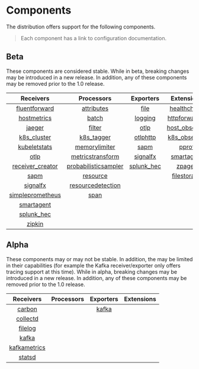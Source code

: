 # Components

The distribution offers support for the following components.

> Each component has a link to configuration documentation.

## Beta

These components are considered stable. While in beta, breaking changes may be
introduced in a new release. In addition, any of these components may be
removed prior to the 1.0 release.

| Receivers                                                                                                                         | Processors                                                                                                                            | Exporters                                                                                                            | Extensions                                                                                                                   |
| :--------------:                                                                                                                  | :--------:                                                                                                                            | :-------:                                                                                                            | :--------:                                                                                                                   |
| [fluentforward](https://github.com/open-telemetry/opentelemetry-collector-contrib/tree/main/receiver/fluentforwardreceiver)       | [attributes](https://github.com/open-telemetry/opentelemetry-collector/tree/main/processor/attributesprocessor)                       | [file](https://github.com/open-telemetry/opentelemetry-collector/tree/main/exporter/fileexporter)                    | [healthcheck](https://github.com/open-telemetry/opentelemetry-collector/tree/main/extension/healthcheckextension)            |
| [hostmetrics](https://github.com/open-telemetry/opentelemetry-collector/tree/main/receiver/hostmetricsreceiver)                   | [batch](https://github.com/open-telemetry/opentelemetry-collector/tree/main/processor/batchprocessor)                                 | [logging](https://github.com/open-telemetry/opentelemetry-collector/tree/main/exporter/loggingexporter)              | [httpforwarder](https://github.com/open-telemetry/opentelemetry-collector-contrib/tree/main/extension/httpforwarder)         |
| [jaeger](https://github.com/open-telemetry/opentelemetry-collector/tree/main/receiver/jaegerreceiver)                             | [filter](https://github.com/open-telemetry/opentelemetry-collector/tree/main/processor/filterprocessor)                               | [otlp](https://github.com/open-telemetry/opentelemetry-collector/tree/main/exporter/otlpexporter)                    | [host_observer](https://github.com/open-telemetry/opentelemetry-collector-contrib/tree/main/extension/observer/hostobserver) |
| [k8s_cluster](https://github.com/open-telemetry/opentelemetry-collector-contrib/tree/main/receiver/k8sclusterreceiver)            | [k8s_tagger](https://github.com/open-telemetry/opentelemetry-collector-contrib/tree/main/processor/k8sprocessor)                      | [otlphttp](https://github.com/open-telemetry/opentelemetry-collector/tree/main/exporter/otlphttpexporter)            | [k8s_observer](https://github.com/open-telemetry/opentelemetry-collector-contrib/tree/main/extension/observer/k8sobserver)   |
| [kubeletstats](https://github.com/open-telemetry/opentelemetry-collector-contrib/tree/main/receiver/kubeletstatsreceiver)         | [memorylimiter](https://github.com/open-telemetry/opentelemetry-collector/tree/main/processor/memorylimiter)                          | [sapm](https://github.com/open-telemetry/opentelemetry-collector-contrib/tree/main/exporter/sapmexporter)            | [pprof](https://github.com/open-telemetry/opentelemetry-collector/tree/main/extension/pprofextension)                        |
| [otlp](https://github.com/open-telemetry/opentelemetry-collector/tree/main/receiver/otlpreceiver)                                 | [metricstransform](https://github.com/open-telemetry/opentelemetry-collector-contrib/tree/main/processor/metricstransformprocessor)    | [signalfx](https://github.com/open-telemetry/opentelemetry-collector-contrib/tree/main/exporter/signalfxexporter)   | [smartagent](../internal/extension/smartagentextension)                                                                      |
| [receiver_creator](https://github.com/open-telemetry/opentelemetry-collector-contrib/tree/main/receiver/receivercreator)          | [probabilisticsampler](https://github.com/open-telemetry/opentelemetry-collector/tree/main/processor/probabilisticsamplerprocessor)   | [splunk_hec](https://github.com/open-telemetry/opentelemetry-collector-contrib/tree/main/exporter/splunkhecexporter) | [zpages](https://github.com/open-telemetry/opentelemetry-collector/tree/main/extension/zpagesextension)                      |
| [sapm](https://github.com/open-telemetry/opentelemetry-collector-contrib/tree/main/receiver/sapmreceiver)                         | [resource](https://github.com/open-telemetry/opentelemetry-collector/tree/main/processor/resourceprocessor)                           |                                                                                                                      | [filestorage](https://github.com/open-telemetry/opentelemetry-collector-contrib/tree/main/extension/storage/filestorage)     |                                                                                                                      |
| [signalfx](https://github.com/open-telemetry/opentelemetry-collector-contrib/tree/main/receiver/signalfxreceiver)                 | [resourcedetection](https://github.com/open-telemetry/opentelemetry-collector-contrib/tree/main/processor/resourcedetectionprocessor) |                                                                                                                      |                                                                                                                              |
| [simpleprometheus](https://github.com/open-telemetry/opentelemetry-collector-contrib/tree/main/receiver/simpleprometheusreceiver) | [span](https://github.com/open-telemetry/opentelemetry-collector/tree/main/processor/spanprocessor)                                   |                                                                                                                      |                                                                                                                              |
| [smartagent](../internal/receiver/smartagentreceiver)                                                                             |                                                                                                                                       |                                                                                                                      |                                                                                                                              |
| [splunk_hec](https://github.com/open-telemetry/opentelemetry-collector-contrib/tree/main/receiver/splunkhecreceiver)              |                                                                                                                                       |                                                                                                                      |                                                                                                                              |
| [zipkin](https://github.com/open-telemetry/opentelemetry-collector/tree/main/receiver/zipkinreceiver)                             |                                                                                                                                       |                                                                                                                      |                                                                                                                              |

## Alpha

These components may or may not be stable. In addition, the may be limited in
their capabilities (for example the Kafka receiver/exporter only offers tracing
support at this time). While in alpha, breaking changes may be introduced in a
new release. In addition, any of these components may be removed prior to the
1.0 release.

| Receivers                                                                                                                 | Processors | Exporters                                                                                           | Extensions |
| :-------:                                                                                                                 | :--------: | :-------:                                                                                           | :--------: |
| [carbon](https://github.com/open-telemetry/opentelemetry-collector-contrib/tree/main/receiver/carbonreceiver)             |            | [kafka](https://github.com/open-telemetry/opentelemetry-collector/tree/main/exporter/kafkaexporter) |            |
| [collectd](https://github.com/open-telemetry/opentelemetry-collector-contrib/tree/main/receiver/collectdreceiver)         |            |                                                                                                     |            |
| [filelog](https://github.com/open-telemetry/opentelemetry-collector-contrib/tree/main/receiver/filelogreceiver)           |            |                                                                                                     |            |
| [kafka](https://github.com/open-telemetry/opentelemetry-collector/tree/main/receiver/kafkareceiver)                       |            |                                                                                                     |            |
| [kafkametrics](https://github.com/open-telemetry/opentelemetry-collector-contrib/tree/main/receiver/kafkametricsreceiver) |            |                                                                                                     |            |
| [statsd](https://github.com/open-telemetry/opentelemetry-collector-contrib/tree/main/receiver/statsdreceiver)             |            |                                                                                                     |            |

